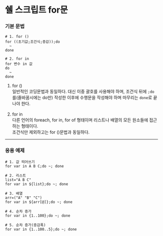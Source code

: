 # 쉘 스크립트 for문

### 기본 문법
```
# 1. for ()
for ((초기값;조건식;증감));do
  ~
done

# 2. for in
for 변수 in 값
do
  ~
done
```
1. for ()<br>
일반적인 코딩문법과 동일하다. 대신 이중 괄호를 사용해야 하며, 조건식 뒤에 ```;do```를(줄바꿈시에는 do만) 작성한 이후에 수행문을 작성해야 하며 마무리는 ```done```로 끝나야 한다.<br><br>
2. for in<br>
다른 언어의 foreach, for in, for of 형태이며 리스트나 배열의 모든 원소들에 접근하는 형태이다.<br>
조건식만 제외하고는 for ()문법과 동일하다.

---

### 응용 예제
```
# 1. 값 띄어쓰기
for var in A B C;do ~; done

# 2. 리스트
list="A B C"
for var in ${list};do ~; done

# 3. 배열
arr=("A" "B" "C")
for var in ${arr[@]};do ~; done

# 4. 순차 증가
for var in {1..100};do ~; done

# 5. 순차 증가(증감폭)
for var in {1..100..5};do ~; done
```

